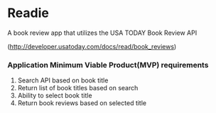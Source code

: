 Readie
======

A book review app that utilizes the USA TODAY Book Review API

(http://developer.usatoday.com/docs/read/book_reviews)


### Application Minimum Viable Product(MVP) requirements

1. Search API based on book title
2. Return list of book titles based on search
3. Ability to select book title
4. Return book reviews based on selected title

